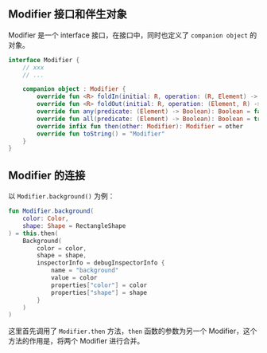 ## Modifier 接口和伴生对象

Modifier 是一个 interface 接口，在接口中，同时也定义了 `companion object` 的对象。

```kotlin
interface Modifier {
	// xxx
	// ...

	companion object : Modifier {  
	    override fun <R> foldIn(initial: R, operation: (R, Element) -> R): R = initial  
	    override fun <R> foldOut(initial: R, operation: (Element, R) -> R): R = initial  
	    override fun any(predicate: (Element) -> Boolean): Boolean = false  
	    override fun all(predicate: (Element) -> Boolean): Boolean = true  
	    override infix fun then(other: Modifier): Modifier = other  
	    override fun toString() = "Modifier"  
	}
}
```

## Modifier 的连接

以 `Modifier.background()` 为例：

```kotlin
fun Modifier.background(  
    color: Color,  
    shape: Shape = RectangleShape  
) = this.then(  
    Background(  
        color = color,  
        shape = shape,  
        inspectorInfo = debugInspectorInfo {  
            name = "background"  
            value = color  
            properties["color"] = color  
            properties["shape"] = shape  
        }  
    )  
)
```

这里首先调用了 `Modifier.then` 方法，`then` 函数的参数为另一个 Modifier，这个方法的作用是，将两个 Modifier 进行合并。



